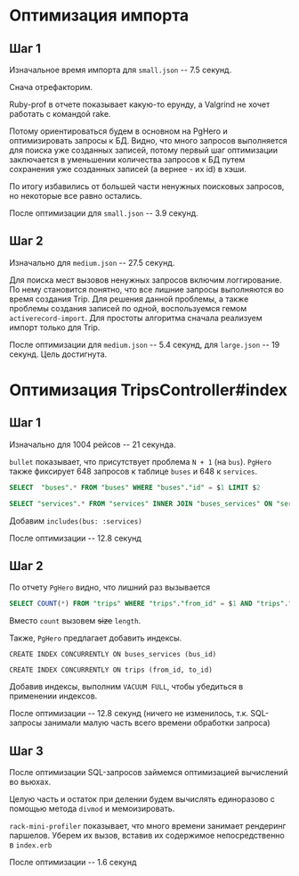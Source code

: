 # Оптимизация импорта

## Шаг 1

Изначальное время импорта для `small.json` -- 7.5 секунд.

Снача отрефакторим. 

Ruby-prof в отчете показывает какую-то ерунду, а Valgrind не хочет работать с командой rake.

Потому ориентироваться будем в основном на PgHero и оптимизировать запросы к БД.
Видно, что много запросов выполняется для поиска уже созданных записей, потому первый шаг оптимизации заключается
в уменьшении количества запросов к БД путем сохранения уже созданных записей (а вернее - их id) в хэши.

По итогу избавились от большей части ненужных поисковых запросов, но некоторые все равно остались.

После оптимизации для `small.json` -- 3.9 секунд.

## Шаг 2

Изначально для `medium.json` -- 27.5 секунд.

Для поиска мест вызовов ненужных запросов включим логгирование.
По нему становится понятно, что все лишние запросы выполняются во время создания Trip. 
Для решения данной проблемы, а также проблемы создания записей по одной, воспользуемся гемом `activerecord-import`.
Для простоты алгоритма сначала реализуем импорт только для Trip.

После оптимизации для `medium.json` -- 5.4 секунд, для `large.json` -- 19 секунд. Цель достигнута.

# Оптимизация TripsController#index

## Шаг 1

Изначально для 1004 рейсов -- 21 секунда.

`bullet` показывает, что присутствует проблема `N + 1` (на `bus`). 
`PgHero` также фиксирует 648 запросов к таблице `buses` и 648 к `services`.

```sql
SELECT  "buses".* FROM "buses" WHERE "buses"."id" = $1 LIMIT $2
```

```sql
SELECT "services".* FROM "services" INNER JOIN "buses_services" ON "services"."id" = "buses_services"."service_id" WHERE "buses_services"."bus_id" = $1
```

Добавим `includes(bus: :services)`

После оптимизации -- 12.8 секунд

## Шаг 2

По отчету `PgHero` видно, что лишний раз вызывается

```sql
SELECT COUNT(*) FROM "trips" WHERE "trips"."from_id" = $1 AND "trips"."to_id" = $2
```

Вместо `count` вызовем ~~size~~ `length`.

Также, `PgHero` предлагает добавить индексы.

`CREATE INDEX CONCURRENTLY ON buses_services (bus_id)`

`CREATE INDEX CONCURRENTLY ON trips (from_id, to_id)`

Добавив индексы, выполним `VACUUM FULL`, чтобы убедиться в применении индексов.

После оптимизации -- 12.8 секунд (ничего не изменилось, т.к. SQL-запросы занимали малую часть всего времени обработки запроса)

## Шаг 3

После оптимизации SQL-запросов займемся оптимизацией вычислений во вьюхах.

Целую часть и остаток при делении будем вычислять единоразово с помощью метода `divmod` и мемоизировать.

`rack-mini-profiler` показывает, что много времени занимает рендеринг паршелов. Уберем их вызов, вставив их содержимое
непосредственно в `index.erb`

После оптимизации -- 1.6 секунд
